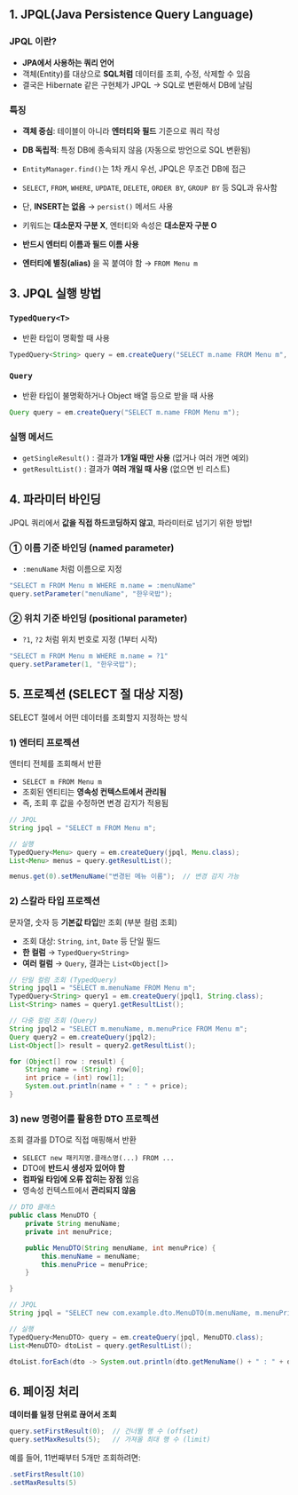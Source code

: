
## 1. JPQL(Java Persistence Query Language)

### JPQL 이란?

* **JPA에서 사용하는 쿼리 언어**
* 객체(Entity)를 대상으로 **SQL처럼** 데이터를 조회, 수정, 삭제할 수 있음
* 결국은 Hibernate 같은 구현체가 JPQL → SQL로 변환해서 DB에 날림

### 특징

* **객체 중심**: 테이블이 아니라 **엔터티와 필드** 기준으로 쿼리 작성
* **DB 독립적**: 특정 DB에 종속되지 않음 (자동으로 방언으로 SQL 변환됨)
* `EntityManager.find()`는 1차 캐시 우선, JPQL은 무조건 DB에 접근



* `SELECT`, `FROM`, `WHERE`, `UPDATE`, `DELETE`, `ORDER BY`, `GROUP BY` 등 SQL과 유사함
* 단, **INSERT는 없음** → `persist()` 메서드 사용
* 키워드는 **대소문자 구분 X**, 엔터티와 속성은 **대소문자 구분 O**


* **반드시 엔터티 이름과 필드 이름 사용**
* **엔터티에 별칭(alias)** 을 꼭 붙여야 함 → `FROM Menu m`


## 3. JPQL 실행 방법

### `TypedQuery<T>`

* 반환 타입이 명확할 때 사용

```java
TypedQuery<String> query = em.createQuery("SELECT m.name FROM Menu m", String.class);
```

### `Query`

* 반환 타입이 불명확하거나 Object 배열 등으로 받을 때 사용

```java
Query query = em.createQuery("SELECT m.name FROM Menu m");
```

### 실행 메서드

* `getSingleResult()` : 결과가 **1개일 때만 사용** (없거나 여러 개면 예외)
* `getResultList()` : 결과가 **여러 개일 때 사용** (없으면 빈 리스트)


## 4. 파라미터 바인딩

JPQL 쿼리에서 **값을 직접 하드코딩하지 않고**, 파라미터로 넘기기 위한 방법!

### ① 이름 기준 바인딩 (named parameter)

* `:menuName` 처럼 이름으로 지정

```java
"SELECT m FROM Menu m WHERE m.name = :menuName"
query.setParameter("menuName", "한우국밥");
```

### ② 위치 기준 바인딩 (positional parameter)

* `?1`, `?2` 처럼 위치 번호로 지정 (1부터 시작)

```java
"SELECT m FROM Menu m WHERE m.name = ?1"
query.setParameter(1, "한우국밥");
```


## 5. 프로젝션 (SELECT 절 대상 지정)

SELECT 절에서 어떤 데이터를 조회할지 지정하는 방식

###  1) 엔터티 프로젝션

엔터티 전체를 조회해서 반환

* `SELECT m FROM Menu m`
* 조회된 엔티티는 **영속성 컨텍스트에서 관리됨**
* 즉, 조회 후 값을 수정하면 변경 감지가 적용됨

```java
// JPQL
String jpql = "SELECT m FROM Menu m";

// 실행
TypedQuery<Menu> query = em.createQuery(jpql, Menu.class);
List<Menu> menus = query.getResultList();

menus.get(0).setMenuName("변경된 메뉴 이름");  // 변경 감지 가능
```

### 2) 스칼라 타입 프로젝션

문자열, 숫자 등 **기본값 타입**만 조회 (부분 컬럼 조회)

* 조회 대상: `String`, `int`, `Date` 등 단일 필드
* **한 컬럼** → `TypedQuery<String>`
* **여러 컬럼** → `Query`, 결과는 `List<Object[]>`

```java
// 단일 컬럼 조회 (TypedQuery)
String jpql1 = "SELECT m.menuName FROM Menu m";
TypedQuery<String> query1 = em.createQuery(jpql1, String.class);
List<String> names = query1.getResultList();

// 다중 컬럼 조회 (Query)
String jpql2 = "SELECT m.menuName, m.menuPrice FROM Menu m";
Query query2 = em.createQuery(jpql2);
List<Object[]> result = query2.getResultList();

for (Object[] row : result) {
    String name = (String) row[0];
    int price = (int) row[1];
    System.out.println(name + " : " + price);
}
```


### 3) new 명령어를 활용한 DTO 프로젝션

조회 결과를 DTO로 직접 매핑해서 반환

* `SELECT new 패키지명.클래스명(...) FROM ...`
* DTO에 **반드시 생성자 있어야 함**
* **컴파일 타임에 오류 잡히는 장점** 있음
* 영속성 컨텍스트에서 **관리되지 않음**


```java
// DTO 클래스
public class MenuDTO {
    private String menuName;
    private int menuPrice;

    public MenuDTO(String menuName, int menuPrice) {
        this.menuName = menuName;
        this.menuPrice = menuPrice;
    }

}

// JPQL
String jpql = "SELECT new com.example.dto.MenuDTO(m.menuName, m.menuPrice) FROM Menu m";

// 실행
TypedQuery<MenuDTO> query = em.createQuery(jpql, MenuDTO.class);
List<MenuDTO> dtoList = query.getResultList();

dtoList.forEach(dto -> System.out.println(dto.getMenuName() + " : " + dto.getMenuPrice()));
```

## 6. 페이징 처리

**데이터를 일정 단위로 끊어서 조회**

```java
query.setFirstResult(0);  // 건너뛸 행 수 (offset)
query.setMaxResults(5);   // 가져올 최대 행 수 (limit)
```

예를 들어, 11번째부터 5개만 조회하려면:

```java
.setFirstResult(10)
.setMaxResults(5)
```

